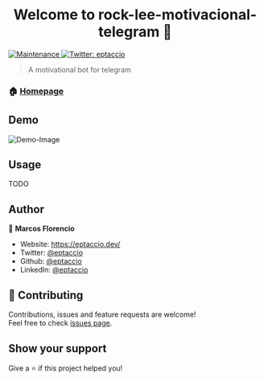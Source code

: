 <h1 align="center">Welcome to rock-lee-motivacional-telegram 👋</h1>
<p>
  <a href="https://github.com/eptaccio/rock-lee-motivacional-telegram/graphs/commit-activity" target="_blank">
    <img alt="Maintenance" src="https://img.shields.io/badge/Maintained%3F-yes-green.svg" />
  </a>
  <a href="https://twitter.com/eptaccio" target="_blank">
    <img alt="Twitter: eptaccio" src="https://img.shields.io/twitter/follow/eptaccio.svg?style=social" />
  </a>
</p>

> A motivational bot for telegram

### 🏠 [Homepage](https://github.com/eptaccio/rock-lee-motivacional-telegram#readme)


## Demo
<img alt="Demo-Image" src="https://raw.githubusercontent.com/eptaccio/rock-lee-motivacional-telegram/feat/add-docs/assets/demo.jpeg" />

## Usage

TODO


## Author

👤 **Marcos Florencio**

- Website: https://eptaccio.dev/
- Twitter: [@eptaccio](https://www.twitter.com/eptaccio)
- Github: [@eptaccio](https://github.com/eptaccio)
- LinkedIn: [@eptaccio](https://www.linkedin.com/in/eptaccio)

## 🤝 Contributing

Contributions, issues and feature requests are welcome!<br />Feel free to check [issues page](https://github.com/eptaccio/rock-lee-motivacional-telegram/issues).

## Show your support

Give a ⭐️ if this project helped you!
